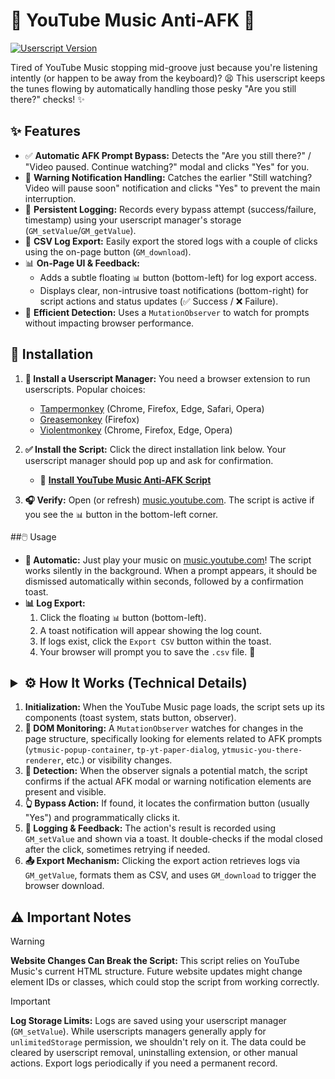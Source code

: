 # 🎵 YouTube Music Anti-AFK 🤖

[![Userscript Version](https://img.shields.io/badge/version-0.2.0-blue?style=flat-square)](https://raw.githubusercontent.com/InvictusNavarchus/ytmusic-anti-afk/master/ytmusic-anti-afk.user.js)

Tired of YouTube Music stopping mid-groove just because you're listening intently (or happen to be away from the keyboard)? 😫 This userscript keeps the tunes flowing by automatically handling those pesky "Are you still there?" checks! ✨

## ✨ Features

* ✅ **Automatic AFK Prompt Bypass:** Detects the "Are you still there?" / "Video paused. Continue watching?" modal and clicks "Yes" for you.
* 🔔 **Warning Notification Handling:** Catches the earlier "Still watching? Video will pause soon" notification and clicks "Yes" to prevent the main interruption.
* 💾 **Persistent Logging:** Records every bypass attempt (success/failure, timestamp) using your userscript manager's storage (`GM_setValue`/`GM_getValue`).
* 📄 **CSV Log Export:** Easily export the stored logs with a couple of clicks using the on-page button (`GM_download`).
* 📊 **On-Page UI & Feedback:**
    * Adds a subtle floating `📊` button (bottom-left) for log export access.
    * Displays clear, non-intrusive toast notifications (bottom-right) for script actions and status updates (✅ Success / ❌ Failure).
* 🚀 **Efficient Detection:** Uses a `MutationObserver` to watch for prompts without impacting browser performance.

## 🚀 Installation

1.  **🔧 Install a Userscript Manager:** You need a browser extension to run userscripts. Popular choices:
    * [Tampermonkey](https://www.tampermonkey.net/) (Chrome, Firefox, Edge, Safari, Opera)
    * [Greasemonkey](https://www.greasespot.net/) (Firefox)
    * [Violentmonkey](https://violentmonkey.github.io/) (Chrome, Firefox, Edge, Opera)

2.  **✅ Install the Script:** Click the direct installation link below. Your userscript manager should pop up and ask for confirmation.
    * 🔗 **[Install YouTube Music Anti-AFK Script](https://raw.githubusercontent.com/InvictusNavarchus/ytmusic-anti-afk/master/ytmusic-anti-afk.user.js)**

3.  **🎧 Verify:** Open (or refresh) [music.youtube.com](music.youtube.com/). The script is active if you see the `📊` button in the bottom-left corner.

##🖱️ Usage

* **🧘 Automatic:** Just play your music on [music.youtube.com](http://googleusercontent.com/youtube.com/6)! The script works silently in the background. When a prompt appears, it should be dismissed automatically within seconds, followed by a confirmation toast.
* **📊 Log Export:**
    1.  Click the floating `📊` button (bottom-left).
    2.  A toast notification will appear showing the log count.
    3.  If logs exist, click the `Export CSV` button within the toast.
    4.  Your browser will prompt you to save the `.csv` file. 🎉

## <details><summary>⚙️ How It Works (Technical Details)</summary>

1.  **Initialization:** When the YouTube Music page loads, the script sets up its components (toast system, stats button, observer).
2.  **👀 DOM Monitoring:** A `MutationObserver` watches for changes in the page structure, specifically looking for elements related to AFK prompts (`ytmusic-popup-container`, `tp-yt-paper-dialog`, `ytmusic-you-there-renderer`, etc.) or visibility changes.
3.  **🎯 Detection:** When the observer signals a potential match, the script confirms if the actual AFK modal or warning notification elements are present and visible.
4.  **👆 Bypass Action:** If found, it locates the confirmation button (usually "Yes") and programmatically clicks it.
5.  **📝 Logging & Feedback:** The action's result is recorded using `GM_setValue` and shown via a toast. It double-checks if the modal closed after the click, sometimes retrying if needed.
6.  **📤 Export Mechanism:** Clicking the export action retrieves logs via `GM_getValue`, formats them as CSV, and uses `GM_download` to trigger the browser download.

</details>

## ⚠️ Important Notes

> [!WARNING]
> **Website Changes Can Break the Script:** This script relies on YouTube Music's current HTML structure. Future website updates might change element IDs or classes, which could stop the script from working correctly.

> [!IMPORTANT]
> **Log Storage Limits:** Logs are saved using your userscript manager (`GM_setValue`). While userscripts managers generally apply for `unlimitedStorage` permission, we shouldn't rely on it. The data could be cleared by userscript removal, uninstalling extension, or other manual actions. Export logs periodically if you need a permanent record.